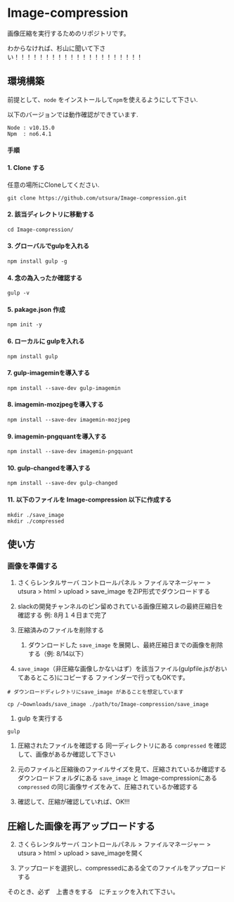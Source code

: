# Image-compression
画像圧縮を実行するためのリポジトリです。

わからなければ、杉山に聞いて下さい！！！！！！！！！！！！！！！！！！！！！

## 環境構築
前提として、`node` をインストールして`npm`を使えるようにして下さい.

以下のバージョンでは動作確認ができています.
```
Node : v10.15.0
Npm  : no6.4.1
```

#### 手順
#### 1. Clone する
任意の場所にCloneしてください.
```
git clone https://github.com/utsura/Image-compression.git
```


#### 2. 該当ディレクトリに移動する

```
cd Image-compression/
```

#### 3. グローバルでgulpを入れる

```
npm install gulp -g
```

#### 4. 念の為入ったか確認する
```
gulp -v
```

#### 5. pakage.json 作成

```
npm init -y
```

#### 6. ローカルに gulpを入れる

```
npm install gulp
```

#### 7. gulp-imageminを導入する
```
npm install --save-dev gulp-imagemin
```

#### 8. imagemin-mozjpegを導入する

```
npm install --save-dev imagemin-mozjpeg
```

#### 9. imagemin-pngquantを導入する

```
npm install --save-dev imagemin-pngquant
```

#### 10. gulp-changedを導入する
```
npm install --save-dev gulp-changed
```

#### 11. 以下のファイルを Image-compression 以下に作成する

```
mkdir ./save_image
mkdir ./compressed
```

## 使い方
### 画像を準備する
1. さくらレンタルサーバ コントロールパネル > ファイルマネージャー > utsura > html > upload > save_image をZIP形式でダウンロードする

1. slackの開発チャンネルのピン留めされている画像圧縮スレの最終圧縮日を確認する
例: 8月１４日まで完了

1. 圧縮済みのファイルを削除する
    1. ダウンロードした `save_image` を展開し、最終圧縮日までの画像を削除する（例: 8/14以下）

1. `save_image`（非圧縮な画像しかないはず）を該当ファイル(gulpfile.jsがおいてあるところ)にコピーする
ファインダーで行ってもOKです。

```
# ダウンロードディレクトリにsave_image があることを想定しています

cp /~Downloads/save_image ./path/to/Image-compression/save_image
```

1. gulp を実行する
```
gulp
```

1. 圧縮されたファイルを確認する
同一ディレクトリにある `compressed` を確認して、画像があるか確認して下さい

1. 元のファイルと圧縮後のファイルサイズを見て、圧縮されているか確認する
ダウンロードフォルダにある `save_image` と Image-compressionにある `compressed` の同じ画像サイズをみて、圧縮されているか確認する

1. 確認して、圧縮が確認していれば、OK!!!

## 圧縮した画像を再アップロードする

2. さくらレンタルサーバ コントロールパネル > ファイルマネージャー > utsura > html > upload > save_imageを開く

2. アップロードを選択し、compressedにある全てのファイルをアップロードする

そのとき、必ず　上書きをする　にチェックを入れて下さい。

